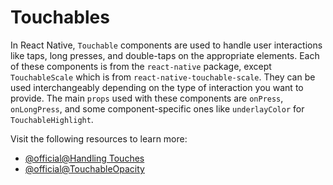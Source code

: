 # Touchables

In React Native, `Touchable` components are used to handle user interactions like taps, long presses, and double-taps on the appropriate elements. Each of these components is from the `react-native` package, except `TouchableScale` which is from `react-native-touchable-scale`. They can be used interchangeably depending on the type of interaction you want to provide. The main `props` used with these components are `onPress`, `onLongPress`, and some component-specific ones like `underlayColor` for `TouchableHighlight`.

Visit the following resources to learn more:

- [@official@Handling Touches](https://reactnative.dev/docs/handling-touches)
- [@official@TouchableOpacity](https://reactnative.dev/docs/touchableopacity)
